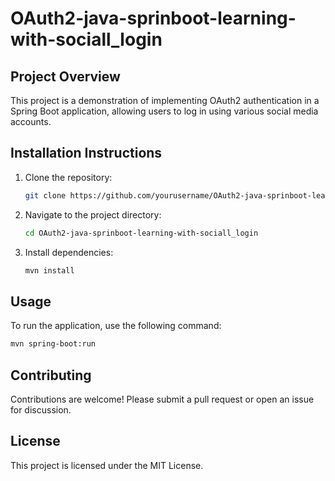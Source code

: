 # OAuth2-java-sprinboot-learning-with-sociall_login

## Project Overview
This project is a demonstration of implementing OAuth2 authentication in a Spring Boot application, allowing users to log in using various social media accounts.

## Installation Instructions
1. Clone the repository:
   ```bash
   git clone https://github.com/yourusername/OAuth2-java-sprinboot-learning-with-sociall_login.git
   ```
2. Navigate to the project directory:
   ```bash
   cd OAuth2-java-sprinboot-learning-with-sociall_login
   ```
3. Install dependencies:
   ```bash
   mvn install
   ```

## Usage
To run the application, use the following command:
```bash
mvn spring-boot:run
```

## Contributing
Contributions are welcome! Please submit a pull request or open an issue for discussion.

## License
This project is licensed under the MIT License.
